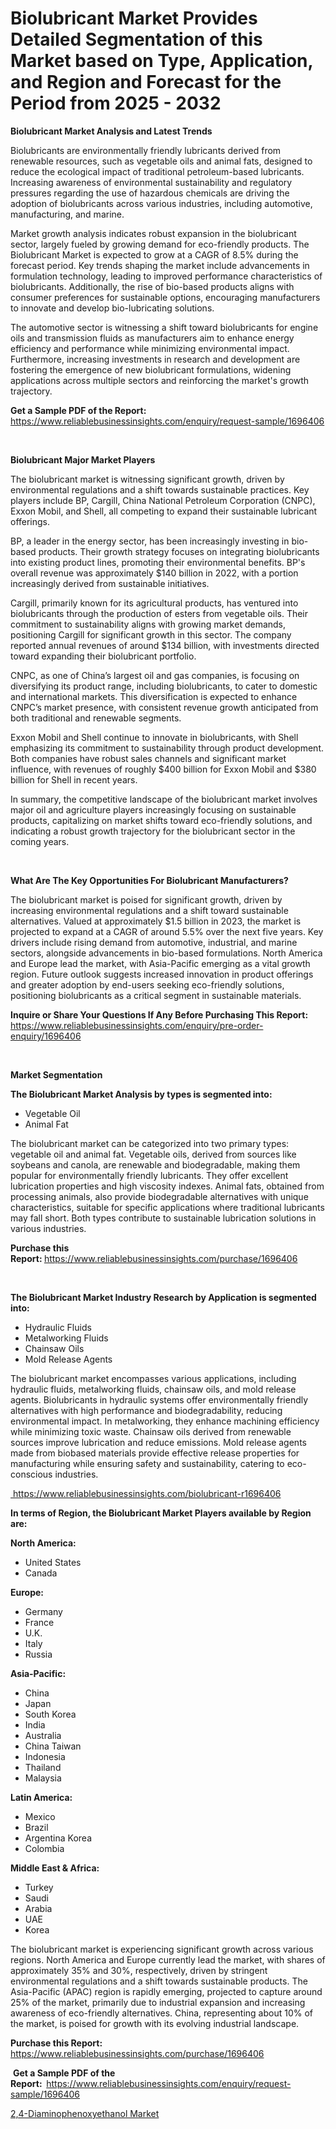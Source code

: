 <p><h1>Biolubricant Market Provides Detailed Segmentation of this Market based on Type, Application, and Region and Forecast for the Period from 2025 - 2032</h1></p><p><strong>Biolubricant Market Analysis and Latest Trends</strong></p>
<p><p>Biolubricants are environmentally friendly lubricants derived from renewable resources, such as vegetable oils and animal fats, designed to reduce the ecological impact of traditional petroleum-based lubricants. Increasing awareness of environmental sustainability and regulatory pressures regarding the use of hazardous chemicals are driving the adoption of biolubricants across various industries, including automotive, manufacturing, and marine.</p><p>Market growth analysis indicates robust expansion in the biolubricant sector, largely fueled by growing demand for eco-friendly products. The Biolubricant Market is expected to grow at a CAGR of 8.5% during the forecast period. Key trends shaping the market include advancements in formulation technology, leading to improved performance characteristics of biolubricants. Additionally, the rise of bio-based products aligns with consumer preferences for sustainable options, encouraging manufacturers to innovate and develop bio-lubricating solutions.</p><p>The automotive sector is witnessing a shift toward biolubricants for engine oils and transmission fluids as manufacturers aim to enhance energy efficiency and performance while minimizing environmental impact. Furthermore, increasing investments in research and development are fostering the emergence of new biolubricant formulations, widening applications across multiple sectors and reinforcing the market's growth trajectory.</p></p>
<p><strong>Get a Sample PDF of the Report:&nbsp;</strong> <a href="https://www.reliablebusinessinsights.com/enquiry/request-sample/1696406?utm_campaign=3043&utm_medium=2&utm_source=Github&utm_content=ia&utm_term=27032025&utm_id=biolubricant">https://www.reliablebusinessinsights.com/enquiry/request-sample/1696406</a></p>
<p>&nbsp;</p>
<p><strong>Biolubricant Major Market Players</strong></p>
<p><p>The biolubricant market is witnessing significant growth, driven by environmental regulations and a shift towards sustainable practices. Key players include BP, Cargill, China National Petroleum Corporation (CNPC), Exxon Mobil, and Shell, all competing to expand their sustainable lubricant offerings. </p><p>BP, a leader in the energy sector, has been increasingly investing in bio-based products. Their growth strategy focuses on integrating biolubricants into existing product lines, promoting their environmental benefits. BP's overall revenue was approximately $140 billion in 2022, with a portion increasingly derived from sustainable initiatives.</p><p>Cargill, primarily known for its agricultural products, has ventured into biolubricants through the production of esters from vegetable oils. Their commitment to sustainability aligns with growing market demands, positioning Cargill for significant growth in this sector. The company reported annual revenues of around $134 billion, with investments directed toward expanding their biolubricant portfolio.</p><p>CNPC, as one of China’s largest oil and gas companies, is focusing on diversifying its product range, including biolubricants, to cater to domestic and international markets. This diversification is expected to enhance CNPC’s market presence, with consistent revenue growth anticipated from both traditional and renewable segments.</p><p>Exxon Mobil and Shell continue to innovate in biolubricants, with Shell emphasizing its commitment to sustainability through product development. Both companies have robust sales channels and significant market influence, with revenues of roughly $400 billion for Exxon Mobil and $380 billion for Shell in recent years.</p><p>In summary, the competitive landscape of the biolubricant market involves major oil and agriculture players increasingly focusing on sustainable products, capitalizing on market shifts toward eco-friendly solutions, and indicating a robust growth trajectory for the biolubricant sector in the coming years.</p></p>
<p>&nbsp;</p>
<p><strong>What Are The Key Opportunities For Biolubricant Manufacturers?</strong></p>
<p><p>The biolubricant market is poised for significant growth, driven by increasing environmental regulations and a shift toward sustainable alternatives. Valued at approximately $1.5 billion in 2023, the market is projected to expand at a CAGR of around 5.5% over the next five years. Key drivers include rising demand from automotive, industrial, and marine sectors, alongside advancements in bio-based formulations. North America and Europe lead the market, with Asia-Pacific emerging as a vital growth region. Future outlook suggests increased innovation in product offerings and greater adoption by end-users seeking eco-friendly solutions, positioning biolubricants as a critical segment in sustainable materials.</p></p>
<p><strong>Inquire or Share Your Questions If Any Before Purchasing This Report:</strong> <a href="https://www.reliablebusinessinsights.com/enquiry/pre-order-enquiry/1696406?utm_campaign=3043&utm_medium=2&utm_source=Github&utm_content=ia&utm_term=27032025&utm_id=biolubricant">https://www.reliablebusinessinsights.com/enquiry/pre-order-enquiry/1696406</a></p>
<p>&nbsp;</p>
<p><strong>Market Segmentation</strong></p>
<p><strong>The Biolubricant Market Analysis by types is segmented into:</strong></p>
<p><ul><li>Vegetable Oil</li><li>Animal Fat</li></ul></p>
<p><p>The biolubricant market can be categorized into two primary types: vegetable oil and animal fat. Vegetable oils, derived from sources like soybeans and canola, are renewable and biodegradable, making them popular for environmentally friendly lubricants. They offer excellent lubrication properties and high viscosity indexes. Animal fats, obtained from processing animals, also provide biodegradable alternatives with unique characteristics, suitable for specific applications where traditional lubricants may fall short. Both types contribute to sustainable lubrication solutions in various industries.</p></p>
<p><strong>Purchase this Report:&nbsp;</strong><a href="https://www.reliablebusinessinsights.com/purchase/1696406?utm_campaign=3043&utm_medium=2&utm_source=Github&utm_content=ia&utm_term=27032025&utm_id=biolubricant">https://www.reliablebusinessinsights.com/purchase/1696406</a></p>
<p>&nbsp;</p>
<p><strong>The Biolubricant Market Industry Research by Application is segmented into:</strong></p>
<p><ul><li>Hydraulic Fluids</li><li>Metalworking Fluids</li><li>Chainsaw Oils</li><li>Mold Release Agents</li></ul></p>
<p><p>The biolubricant market encompasses various applications, including hydraulic fluids, metalworking fluids, chainsaw oils, and mold release agents. Biolubricants in hydraulic systems offer environmentally friendly alternatives with high performance and biodegradability, reducing environmental impact. In metalworking, they enhance machining efficiency while minimizing toxic waste. Chainsaw oils derived from renewable sources improve lubrication and reduce emissions. Mold release agents made from biobased materials provide effective release properties for manufacturing while ensuring safety and sustainability, catering to eco-conscious industries.</p></p>
<p><a href="https://www.reliablebusinessinsights.com/biolubricant-r1696406?utm_campaign=3043&utm_medium=2&utm_source=Github&utm_content=ia&utm_term=27032025&utm_id=biolubricant">&nbsp;https://www.reliablebusinessinsights.com/biolubricant-r1696406</a></p>
<p><strong>In terms of Region, the Biolubricant Market Players available by Region are:</strong></p>
<p>
    <p> <strong> North America: </strong>
        <ul>
            <li>United States</li>
            <li>Canada</li>
        </ul>
        </p> 
    <p> <strong> Europe: </strong>
        <ul>
            <li>Germany</li>
            <li>France</li>
            <li>U.K.</li>
            <li>Italy</li>
            <li>Russia</li>
        </ul>
        </p> 
    <p> <strong> Asia-Pacific: </strong>
        <ul>
            <li>China</li>
            <li>Japan</li>
            <li>South Korea</li>
            <li>India</li>
            <li>Australia</li>
            <li>China Taiwan</li>
            <li>Indonesia</li>
            <li>Thailand</li>
            <li>Malaysia</li>
        </ul>
        </p> 
    <p> <strong> Latin America: </strong>
        <ul>
            <li>Mexico</li>
            <li>Brazil</li>
            <li>Argentina Korea</li>
            <li>Colombia</li>
        </ul>
        </p> 
    <p> <strong> Middle East & Africa: </strong>
        <ul>
            <li>Turkey</li>
            <li>Saudi</li>
            <li>Arabia</li>
            <li>UAE</li>
            <li>Korea</li>
        </ul>
    </p>
    </p>
<p><p>The biolubricant market is experiencing significant growth across various regions. North America and Europe currently lead the market, with shares of approximately 35% and 30%, respectively, driven by stringent environmental regulations and a shift towards sustainable products. The Asia-Pacific (APAC) region is rapidly emerging, projected to capture around 25% of the market, primarily due to industrial expansion and increasing awareness of eco-friendly alternatives. China, representing about 10% of the market, is poised for growth with its evolving industrial landscape.</p></p>
<p><strong>Purchase this Report: </strong><a href="https://www.reliablebusinessinsights.com/purchase/1696406?utm_campaign=3043&utm_medium=2&utm_source=Github&utm_content=ia&utm_term=27032025&utm_id=biolubricant">https://www.reliablebusinessinsights.com/purchase/1696406</a></p>
<p>&nbsp;<strong>Get a Sample PDF of the Report:&nbsp;&nbsp;</strong><a href="https://www.reliablebusinessinsights.com/enquiry/request-sample/1696406?utm_campaign=3043&utm_medium=2&utm_source=Github&utm_content=ia&utm_term=27032025&utm_id=biolubricant">https://www.reliablebusinessinsights.com/enquiry/request-sample/1696406</a></p>
<p><strong></strong></p>
<p><p><a href="https://github.com/hannajuana198484/Market-Research-Report-List-1/blob/main/24-diaminophenoxyethanol-market.md?utm_campaign=3043&utm_medium=2&utm_source=Github&utm_content=ia&utm_term=27032025&utm_id=biolubricant">2,4-Diaminophenoxyethanol Market</a></p></p>